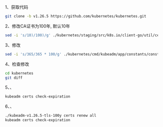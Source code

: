 1、获取代码
```bash
git clone -b v1.26.5 https://github.com/kubernetes/kubernetes.git
```
2、修改CA证书为100年, 默认10年
```bash
sed -i 's/10)/100)/g' ./kubernetes/staging/src/k8s.io/client-go/util/cert/cert.go
```
3、修改
```bash
sed -i 's/365/365 * 100/g' ./kubernetes/cmd/kubeadm/app/constants/constants.go
```
4、检查修改
```bash
cd kubernetes
git diff
```
5、、 
```bash
kubeadm certs check-expiration
```
6、、
```bash
./kubeadm-v1.26.5-tls-100y certs renew all
kubeadm certs check-expiration 
```
